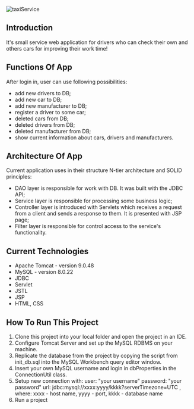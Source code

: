 ![taxiService](https://user-images.githubusercontent.com/79996912/124107121-97eb4200-da6d-11eb-986b-877b33b00e94.png)


## Introduction
It's small service web application for drivers who can check their own and others cars for improving 
their work time!

## Functions Of App
After login in, user can use following possibilities:
- add new drivers to DB;
- add new car to DB;
- add new manufacturer to DB;  
- register a driver to some car;
- deleted cars from DB;
- deleted drivers from DB;
- deleted manufacturer from DB;
- show current information about cars, drivers and manufacturers.

## Architecture Of App
Current application uses in their structure N-tier architecture and SOLID principles:
- DAO layer is responsible for work with DB. It was built with the JDBC API;
- Service layer is responsible for processing some business logic;
- Controller layer is introduced with Servlets which receives a request from a client and sends a
  response to them. It is presented with JSP page;
- Filter layer is responsible for control access to the service's functionality.

## Current Technologies
- Apache Tomcat - version 9.0.48
- MySQL - version 8.0.22
- JDBC
- Servlet
- JSTL
- JSP
- HTML, CSS

## How To Run This Project
1. Clone this project into your local folder and open the project in an IDE. 
2. Configure Tomcat Server and set up the MySQL RDBMS on your machine.
3. Replicate the database from the project by copying the script from init_db.sql into 
   the MySQL Workbench query editor window.
4. Insert your own MySQL username and login in dbProperties in the ConnectionUtil class.
5. Setup new connection with:
    user: "your username"
    password: "your password"
    url: jdbc:mysql://xxxx:yyyy/kkkk?serverTimezone=UTC , where:
    xxxx - host name,
    yyyy - port,
    kkkk - database name
6. Run a project
